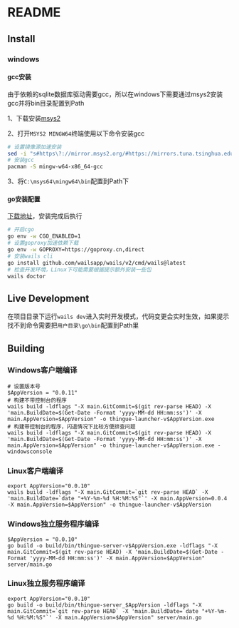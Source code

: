 # README

## Install
### windows
#### gcc安装
由于依赖的sqlite数据库驱动需要gcc，所以在windows下需要通过msys2安装gcc并将bin目录配置到Path

1、下载安装[msys2](https://mirrors.tuna.tsinghua.edu.cn/msys2/distrib/msys2-x86_64-latest.exe)

2、打开`MSYS2 MINGW64`终端使用以下命令安装gcc
```bash
# 设置镜像源加速安装
sed -i "s#https\?://mirror.msys2.org/#https://mirrors.tuna.tsinghua.edu.cn/msys2/#g" /etc/pacman.d/mirrorlist*
# 安装gcc
pacman -S mingw-w64-x86_64-gcc
```
3、将`C:\msys64\mingw64\bin`配置到Path下
#### go安装配置
[下载地址](https://go.dev/dl/go1.21.6.windows-amd64.msi)，安装完成后执行
```bash
# 开启cgo
go env -w CGO_ENABLED=1
# 设置goproxy加速依赖下载
go env -w GOPROXY=https://goproxy.cn,direct
# 安装wails cli
go install github.com/wailsapp/wails/v2/cmd/wails@latest
# 检查开发环境，Linux下可能需要根据提示额外安装一些包
wails doctor
```

## Live Development
在项目目录下运行`wails dev`进入实时开发模式，代码变更会实时生效，如果提示找不到命令需要把`用户目录\go\bin`配置到Path里

## Building
### Windows客户端编译
```shell
# 设置版本号
$AppVersion = "0.0.11"
# 构建不带控制台的程序
wails build -ldflags "-X main.GitCommit=$(git rev-parse HEAD) -X 'main.BuildDate=$(Get-Date -Format 'yyyy-MM-dd HH:mm:ss')' -X main.AppVersion=$AppVersion" -o thingue-launcher-v$AppVersion.exe
# 构建带控制台的程序，闪退情况下比较方便排查问题
wails build -ldflags "-X main.GitCommit=$(git rev-parse HEAD) -X 'main.BuildDate=$(Get-Date -Format 'yyyy-MM-dd HH:mm:ss')' -X main.AppVersion=$AppVersion" -o thingue-launcher-v$AppVersion.exe -windowsconsole
```
### Linux客户端编译
```shell
export AppVersion="0.0.10"
wails build -ldflags "-X main.GitCommit=`git rev-parse HEAD` -X 'main.BuildDate=`date "+%Y-%m-%d %H:%M:%S"`' -X main.AppVersion=0.0.4 -X main.AppVersion=$AppVersion" -o thingue-launcher-v$AppVersion
```
### Windows独立服务程序编译
```shell
$AppVersion = "0.0.10"
go build -o build/bin/thingue-server-v$AppVersion.exe -ldflags "-X main.GitCommit=$(git rev-parse HEAD) -X 'main.BuildDate=$(Get-Date -Format 'yyyy-MM-dd HH:mm:ss')' -X main.AppVersion=$AppVersion" server/main.go
```
### Linux独立服务程序编译
```shell
export AppVersion="0.0.10"
go build -o build/bin/thingue-server_$AppVersion -ldflags "-X main.GitCommit=`git rev-parse HEAD` -X 'main.BuildDate=`date "+%Y-%m-%d %H:%M:%S"`' -X main.AppVersion=$AppVersion" server/main.go
```
